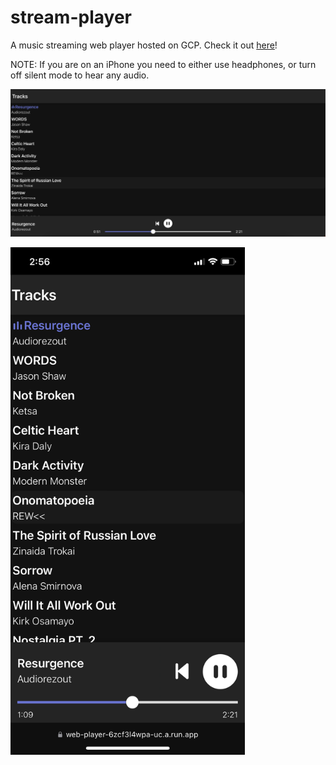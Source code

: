 # stream-player

A music streaming web player hosted on GCP. Check it out [here](https://web-player-6zcf3l4wpa-uc.a.run.app/)!

NOTE: If you are on an iPhone you need to either use headphones, or turn off silent mode to hear any audio.


![Screenshot](https://github.com/turbo-d/stream-player/blob/main/images/stream-player.png)


<img src="https://github.com/turbo-d/stream-player/blob/main/images/stream-player-mobile.PNG" width="375" height="812">

